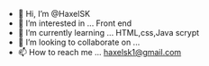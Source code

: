 - 👋 Hi, I’m @HaxelSK
- 👀 I’m interested in ... Front end
- 🌱 I’m currently learning ... HTML,css,Java scrypt
- 💞️ I’m looking to collaborate on ...
- 📫 How to reach me ... haxelsk1@gmail.com

<!---
HaxelSK/HaxelSK is a ✨ special ✨ repository because its `README.md` (this file) appears on your GitHub profile.
You can click the Preview link to take a look at your changes.
--->
